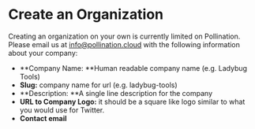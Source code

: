 # Create an Organization



Creating an organization on your own is currently limited on Pollination. Please email us at info@pollination.cloud with the following information about your company:

* **Company Name: **Human readable company name (e.g. Ladybug Tools)
* **Slug:** company name for url (e.g. ladybug-tools)
* **Description: **A single line description for the company
* **URL to Company Logo:** it should be a square like logo similar to what you would use for Twitter.
* **Contact email**
